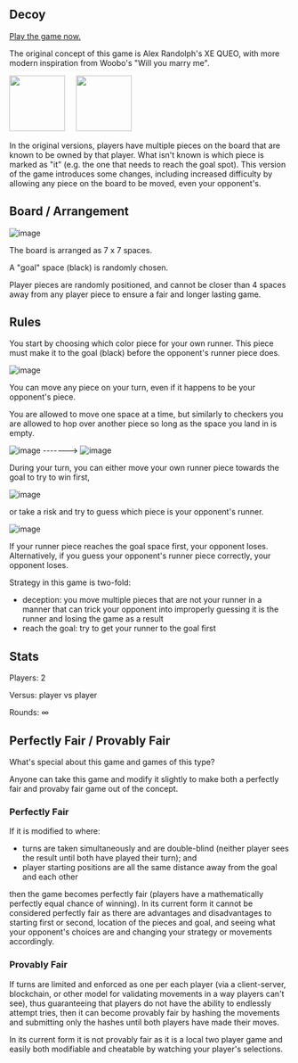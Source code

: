## Decoy


[Play the game now.](https://carrotcypher.github.io/decoy)


The original concept of this game is Alex Randolph's XE QUEO, with more modern inspiration from Woobo's "Will you marry me".

<img src="https://github.com/carrotcypher/decoy/assets/37557436/191f976e-6016-41df-a3ba-e6e65f4f2b7c" width="100px"> &nbsp; &nbsp; 
<img src="https://github.com/carrotcypher/decoy/assets/37557436/764af8a8-71a9-43cb-95a1-9eda46ae58a5" width="100px"> &nbsp; &nbsp; 



In the original versions, players have multiple pieces on the board that are known to be owned by that player. What isn't known is which piece is marked as "it" (e.g. the one that needs to reach the goal spot). This version of the game introduces some changes, including increased difficulty by allowing any piece on the board to be moved, even your opponent's.


## Board / Arrangement

![image](https://github.com/carrotcypher/game/assets/37557436/a2e0405e-6b4e-4706-9a2c-c831eba32511)

The board is arranged as 7 x 7 spaces.

A "goal" space (black) is randomly chosen.

Player pieces are randomly positioned, and cannot be closer than 4 spaces away from any player piece to ensure a fair and longer lasting game.


## Rules

You start by choosing which color piece for your own runner. This piece must make it to the goal (black) before the opponent's runner piece does. 

![image](https://github.com/carrotcypher/game/assets/37557436/3fa6dc1f-17aa-4682-a1e2-10487a12e8a0)

You can move any piece on your turn, even if it happens to be your opponent's piece.

You are allowed to move one space at a time, but similarly to checkers you are allowed to hop over another piece so long as the space you land in is empty.

![image](https://github.com/carrotcypher/game/assets/37557436/b7a3e718-ba71-458f-bb8d-3dc097309eee)  ------->  ![image](https://github.com/carrotcypher/game/assets/37557436/adac4b95-79a5-441b-b339-3a2e8c855c3a)



During your turn, you can either move your own runner piece towards the goal to try to win first,

![image](https://github.com/carrotcypher/game/assets/37557436/daeebf79-57c9-4bfc-a6be-cd9c78d363b7)

or take a risk and try to guess which piece is your opponent's runner.

![image](https://github.com/carrotcypher/game/assets/37557436/e016f681-b1c8-49fb-baa2-3c09c3d85a71)

If your runner piece reaches the goal space first, your opponent loses. Alternatively, if you guess your opponent's runner piece correctly, your opponent loses.

Strategy in this game is two-fold:

* deception: you move multiple pieces that are not your runner in a manner that can trick your opponent into improperly guessing it is the runner and losing the game as a result
* reach the goal: try to get your runner to the goal first


## Stats

Players: 2

Versus: player vs player

Rounds: ∞


## Perfectly Fair / Provably Fair 

What's special about this game and games of this type?

Anyone can take this game and modify it slightly to make both a perfectly fair and provaby fair game out of the concept.

### Perfectly Fair

If it is modified to where:

* turns are taken simultaneously and are double-blind (neither player sees the result until both have played their turn); and
* player starting positions are all the same distance away from the goal and each other

then the game becomes perfectly fair (players have a mathematically perfectly equal chance of winning). In its current form it cannot be considered perfectly fair as there are advantages and disadvantages to starting first or second, location of the pieces and goal, and seeing what your opponent's choices are and changing your strategy or movements accordingly.


### Provably Fair

If turns are limited and enforced as one per each player (via a client-server, blockchain, or other model for validating movements in a way players can't see), thus guaranteeing that players do not have the ability to endlessly attempt tries, then it can become provably fair by hashing the movements and submitting only the hashes until both players have made their moves.

In its current form it is not provably fair as it is a local two player game and easily both modifiable and cheatable by watching your player's selections.
